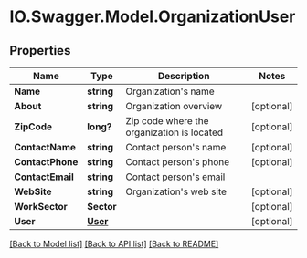 # IO.Swagger.Model.OrganizationUser
## Properties

Name | Type | Description | Notes
------------ | ------------- | ------------- | -------------
**Name** | **string** | Organization&#x27;s name | 
**About** | **string** | Organization overview | [optional] 
**ZipCode** | **long?** | Zip code where the organization is located | [optional] 
**ContactName** | **string** | Contact person&#x27;s name | [optional] 
**ContactPhone** | **string** | Contact person&#x27;s phone | [optional] 
**ContactEmail** | **string** | Contact person&#x27;s email | 
**WebSite** | **string** | Organization&#x27;s web site | [optional] 
**WorkSector** | **Sector** |  | [optional] 
**User** | [**User**](User.md) |  | [optional] 

[[Back to Model list]](../README.md#documentation-for-models) [[Back to API list]](../README.md#documentation-for-api-endpoints) [[Back to README]](../README.md)

